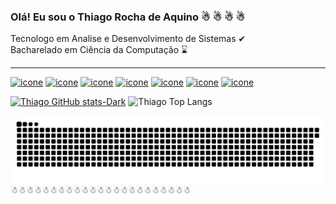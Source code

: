 ### Olá! Eu sou o Thiago Rocha de Aquino   ☃ ☃ ☃ ☃
Tecnologo em Analise e Desenvolvimento de Sistemas ✔ <br>
Bacharelado em Ciência da Computação ⌛<hr>

[![icone](https://img.shields.io/badge/PostgreSQL-316192?style=for-the-badge&logo=postgresql&logoColor=white)](#)
[![icone](https://img.shields.io/badge/Google_Cloud-4285F4?style=for-the-badge&logo=google-cloud&logoColor=white)]()
[![icone](https://img.shields.io/badge/Python-14354C?style=for-the-badge&logo=python&logoColor=white)]()
[![icone](https://img.shields.io/badge/JavaScript-F7DF1E?style=for-the-badge&logo=javascript&logoColor=black)]()
[![icone](https://img.shields.io/badge/HTML5-E34F26?style=for-the-badge&logo=html5&logoColor=white)]()
[![icone](https://img.shields.io/badge/CSS3-1572B6?style=for-the-badge&logo=css3&logoColor=white)]()
[![icone](https://img.shields.io/badge/Node.js-43853D?style=for-the-badge&logo=node.js&logoColor=white
)]()

[![Thiago GitHub stats-Dark](https://github-readme-stats.vercel.app/api?username=thiago-rocha-aquino&show_icons=true&theme=dark#gh-dark-mode-only)](https://github.com/thiago-rocha-aquino/github-readme-stats#gh-dark-mode-only)
![Thiago Top Langs](https://github-readme-stats.vercel.app/api/top-langs/?username=thiago-rocha-aquino&layout=compact)

<picture align="center">
  <source media="(prefers-color-scheme: dark)" srcset="https://raw.githubusercontent.com/thiago-rocha-aquino/thiago-rocha-aquino/output/github-contribution-grid-snake-dark.svg">
  <source media="(prefers-color-scheme: light)" srcset="https://raw.githubusercontent.com/thiago-rocha-aquino/thiago-rocha-aquino/output/github-contribution-grid-snake-dark.svg">
  <img align="center" alt="github contribution grid snake animation" src="https://raw.githubusercontent.com/thiago-rocha-aquino/thiago-rocha-aquino/output/github-contribution-grid-snake.svg">
</picture>
☃☃☃☃☃☃☃☃☃☃☃☃☃☃☃☃☃☃☃☃☃☃☃

